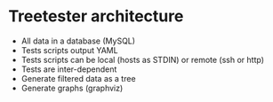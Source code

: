 # Treetester architecture

* All data in a database (MySQL)
* Tests scripts output YAML
* Tests scripts can be local (hosts as STDIN) or remote (ssh or http)
* Tests are inter-dependent
* Generate filtered data as a tree
* Generate graphs (graphviz)
